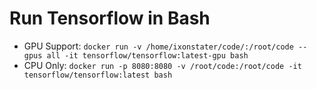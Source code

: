 # Run Tensorflow in Bash
* GPU Support: `docker run -v /home/ixonstater/code/:/root/code --gpus all -it tensorflow/tensorflow:latest-gpu bash`
* CPU Only: `docker run -p 8080:8080 -v /root/code:/root/code -it tensorflow/tensorflow:latest bash`